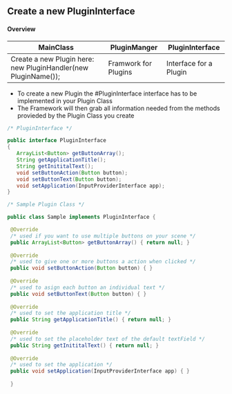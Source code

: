 ## Create a new PluginInterface

#### Overview

| MainClass                                                      | PluginManger         | PluginInterface        |
| -------------------------------------------------------------- | -------------------- | ---------------------- |
| Create a new Plugin here: new PluginHandler(new PluginName()); | Framwork for Plugins | Interface for a Plugin |

* To create a new Plugin the #PluginInterface  interface has to be implemented in your Plugin Class
* The Framework will then grab all information needed from the methods provieded by the Plugin Class you create

```java 
/* PluginInterface */

public interface PluginInterface 
{   
   ArrayList<Button> getButtonArray();  
   String getApplicationTitle();  
   String getInititalText(); 
   void setButtonAction(Button button);  
   void setButtonText(Button button);  
   void setApplication(InputProviderInterface app);  
}
```

```java
/* Sample Plugin Class */

public class Sample implements PluginInterface {  

 @Override
 /* used if you want to use multiple buttons on your scene */
 public ArrayList<Button> getButtonArray() { return null; }  
 
 @Override  
 /* used to give one or more buttons a action when clicked */
 public void setButtonAction(Button button) { }  
 
 @Override  
 /* used to asign each button an individual text */
 public void setButtonText(Button button) { }  
 
 @Override  
 /* used to set the application title */
 public String getApplicationTitle() { return null; }  
 
 @Override  
 /* used to set the placeholder text of the default textField */
 public String getInititalText() { return null; }  
 
 @Override  
 /* used to set the application */
 public void setApplication(InputProviderInterface app) { }
 
 }
 ```
